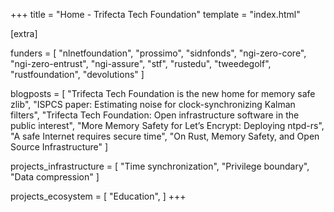 +++
title = "Home - Trifecta Tech Foundation"
template = "index.html"

[extra]

funders = [
    "nlnetfoundation",
    "prossimo",
    "sidnfonds",
    "ngi-zero-core",
    "ngi-zero-entrust",
    "ngi-assure",
    "stf",
    "rustedu",
    "tweedegolf",
    "rustfoundation",
    "devolutions"
]

blogposts = [
    "Trifecta Tech Foundation is the new home for memory safe zlib",
    "ISPCS paper: Estimating noise for clock-synchronizing Kalman filters",
    "Trifecta Tech Foundation: Open infrastructure software in the public interest",
    "More Memory Safety for Let’s Encrypt: Deploying ntpd-rs",
    "A safe Internet requires secure time",
    "On Rust, Memory Safety, and Open Source Infrastructure"
]

projects_infrastructure = [
    "Time synchronization",
    "Privilege boundary",
    "Data compression"
]

projects_ecosystem = [
    "Education",
]
+++